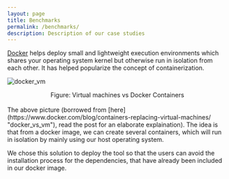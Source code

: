 ```yaml
---
layout: page
title: Benchmarks
permalink: /benchmarks/
description: Description of our case studies
---
```

[Docker](https://www.docker.com/ "Docker") helps deploy small and lightweight execution environments which shares your operating system kernel but otherwise run in isolation from each other. It has helped popularize the concept of containerization.

![docker_vm](../assets/images/docker_vm.png)
<div style="text-align: center;"> Figure: Virtual machines vs Docker Containers </div>
<br> 
The above picture (borrowed from [here](https://www.docker.com/blog/containers-replacing-virtual-machines/ "docker_vs_vm"), read the post for an elaborate explaination). The idea is that from a docker image, we can create several containers, which will run in isolation by mainly using our host operating system.

We chose this solution to deploy the tool so that the users can avoid the installation process for the dependencies, that have already been included in our docker image. 

